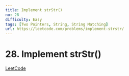 ```yaml
---
title: Implement strStr()
no: 28
difficulty: Easy
tags: [Two Pointers, String, String Matching]
url: https://leetcode.com/problems/implement-strstr/
---
```


# 28. Implement strStr()

[LeetCode](https://leetcode.com/problems/implement-strstr/)

